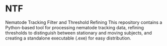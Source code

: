 # NTF
Nematode Tracking Filter and Threshold Refining 
This repository contains a Python-based tool for processing nematode tracking data, refining thresholds to distinguish between stationary and moving subjects, and creating a standalone executable (.exe) for easy distribution.
